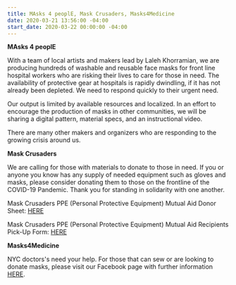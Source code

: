```yaml
---
title: MAsks 4 peoplE, Mask Crusaders, Masks4Medicine
date: 2020-03-21 13:56:00 -04:00
start_date: 2020-03-22 00:00:00 -04:00
---
```


**MAsks 4 peoplE**

With a team of local artists and makers lead by Laleh Khorramian, we are producing hundreds of washable and reusable face masks for front line hospital workers who are risking their lives to care for those in need. The availability of protective gear at hospitals is rapidly dwindling, if it has not already been depleted. We need to respond quickly to their urgent need.

Our output is limited by available resources and localized. In an effort to encourage the production of masks in other communities, we will be sharing a digital pattern, material specs, and an instructional video. 

There are many other makers and organizers who are responding to the growing crisis around us.

**Mask Crusaders**

We are calling for those with materials to donate to those in need. If you or anyone you know has any supply of needed equipment such as gloves and masks, please consider donating them to those on the frontline of the COVID-19 Pandemic. Thank you for standing in solidarity with one another. 

Mask Crusaders PPE (Personal Protective Equipment) Mutual Aid Donor Sheet: [HERE](https://docs.google.com/forms/d/e/1FAIpQLSdgEtdv00mF7Q9ve0e5Y4jvTKiWGFTCCCWZlasxnUuhS_-hLA/viewform)

Mask Crusaders PPE (Personal Protective Equipment) Mutual Aid Recipients Pick-Up Form: [HERE](https://docs.google.com/spreadsheets/d/1YNVKG9veBv2w37WEaA87mzlwga5wsp6aphPBxz_Kr6k/edit#gid=1647103634)

**Masks4Medicine**

NYC doctors's need your help. For those that can sew or are looking to donate masks, please visit our Facebook page with further information [HERE](https://www.facebook.com/permalink.php?id=107407114230630&story_fbid=108425650795443).